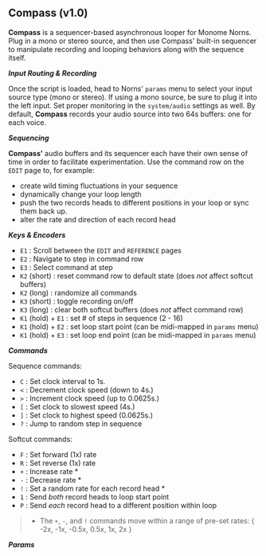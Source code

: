 ## Compass (v1.0)

__Compass__ is a sequencer-based asynchronous looper for Monome Norns. Plug in a mono or stereo source, and then use Compass' built-in sequencer to manipulate recording and looping behaviors along with the sequence itself. 

__*Input Routing & Recording*__

Once the script is loaded, head to Norns' `params` menu to select your input source type (mono or stereo). If using a mono source, be sure to plug it into the left input. Set proper monitoring in the `system/audio` settings as well. By default, __Compass__ records your audio source into two 64s buffers: one for each voice. 

__*Sequencing*__

__Compass'__ audio buffers and its sequencer each have their own sense of time in order to facilitate experimentation. Use the command row on the `EDIT` page to, for example:

- create wild timing fluctuations in your sequence
- dynamically change your loop length
- push the two records heads to different positions in your loop or sync them back up. 
- alter the rate and direction of each record head

__*Keys & Encoders*__

- `E1` : Scroll between the `EDIT` and `REFERENCE` pages
- `E2` : Navigate to step in command row
- `E3` : Select command at step
- `K2` (short) : reset command row to default state (does *not* affect softcut buffers)
- `K2` (long) : randomize all commands
- `K3` (short) : toggle recording on/off
- `K3` (long) : clear both softcut buffers (does *not* affect command row)
- `K1` (hold) + `E1` : set # of steps in sequence (2 - 16)
- `K1` (hold) + `E2` : set loop start point (can be midi-mapped in `params` menu)
- `K1` (hold) + `E3` : set loop end point (can be midi-mapped in `params` menu)

__*Commands*__

Sequence commands:

- `C` : Set clock interval to 1s. 
- `<` : Decrement clock speed (down to 4s.)
- `>` : Increment clock speed (up to 0.0625s.)
- `[` : Set clock to slowest speed (4s.)
- `]` : Set clock to highest speed (0.0625s.)
- `?` : Jump to random step in sequence

Softcut commands: 

- `F` : Set forward (1x) rate 
- `R` : Set reverse (1x) rate 
- `+` : Increase rate *
- `-` : Decrease rate *
- `!` : Set a random rate for each record head *
- `1` : Send _both_ record heads to loop start point
- `P` : Send _each_ record head to a different position within loop

> * The `+`, `-`, and `!` commands move within a range of pre-set rates: { -2x, -1x, -0.5x, 0.5x, 1x, 2x }

__*Params*__


